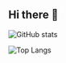 ## Hi there 👋

![GitHub stats](https://github-readme-stats.vercel.app/api?username=jiemcode&show_icons=true&theme=transparent)

![Top Langs](https://github-readme-stats.vercel.app/api/top-langs/?username=jiemCode&show_icons=true&theme=transparent&layout=donut)


<!--
**jiemCode/jiemCode** is a ✨ _special_ ✨ repository because its `README.md` (this file) appears on your GitHub profile.

Here are some ideas to get you started:

- 🔭 I’m currently working on ...
- 🌱 I’m currently learning ...
- 👯 I’m looking to collaborate on ...
- 🤔 I’m looking for help with ...
- 💬 Ask me about ...
- 📫 How to reach me: ...
- 😄 Pronouns: ...
- ⚡ Fun fact: ...
-->
